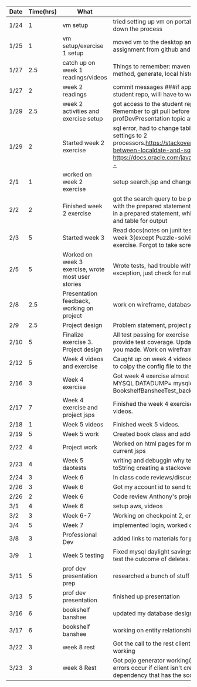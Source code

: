 |Date|Time(hrs)|What|How/Outcome|
|----|---------|----|-----------|
|1/24|1|vm setup|tried setting up vm on portable ssd, it was taking forever to load in so I shut down the process|
|1/25|1|vm setup/exercise 1 setup|moved vm to the desktop and it booted up right away, pulled down the first assignment from github and got it up and running|
|1/27|2.5|catch up on week 1 readings/videos|Things to remember: maven intellij stuff, install jdoc, refactor extract method, generate, local history|
|1/27|2|week 2 readings|commit messages ###if applied this commit will. Didn't have access to the student repo, willl have to work on those activities for next class|
|1/29|2.5|week 2 activities and exercise setup|got access to the student repository, did activities, and setup indie project. Remember to git pull before pushing to any student repo. #todo figure out profDevPresentation topic and sign up for timeslot|
|1/29|2|Started week 2 exercise|sql error, had to change table name from user to users. Vm crash, changed settings to 2 processors.https://stackoverflow.com/questions/29750861/convert-between-localdate-and-sql-date  https://docs.oracle.com/javase/8/docs/api/java/time/LocalDate.html#now--|
|2/1|1|worked on week 2 exercise|setup search.jsp and changed teh servlet to forward to it|
|2/2|2|Finished week 2 exercise|got the search query to be passed to call into the database, had trouble with the prepared statements formatting(you cannot put the column name in a prepared statement, which makes sense now), prettied up the form and table for output|
|2/3|5|Started week 3|Read docs(notes on junit tests in documents), and watched videos for week 3(except Puzzle-solving), worked through activities. Started exercise. Forgot to take screenshots of weeks 2 work|
|2/5|5|Worked on week 3 exercise, wrote most user stories|Wrote tests, had trouble with exception test, doesnt return a caught exception, just check for null/zero value|
|2/8|2.5|Presentation feedback, working on project|work on wireframe, database design, and revisit user stories|
|2/9|2.5|Project design|Problem statement, project plan.|
|2/10|5|Finalize exercise 3. Project design|All test passing for exercise 3, click on the run on the left side and it will provide test coverage. Update stuff more tonight since you for got the list you made. Work on wireframes.|
|2/12|5|Week 4 videos and exercise|Caught up on week 4 videos and started the week 4 exercise. Remember to colpy the config file to the test directory to get mysql test db to work.|
|2/16|3|Week 4 exercise|Got week 4 exercise almost done, need to get the rest of the tests working. MYSQL DATADUMP= mysqldump -u root -p BookshelfBansheeTest > BookshelfBansheeTest_backup.sql|
|2/17|7|Week 4 exercise and project jsps|Finished the week 4 exercise and worked on jsps. Watched some week 5 videos.|
|2/18|1|Week 5 videos|Finished week 5 videos.|
|2/19|5|Week 5 work|Created book class and added book table to database|
|2/22|4|Project work|Worked on html pages for my project, need to paste the hmtl into my current jsps|
|2/23|4|Week 5 daotests|writing and debuggin why tests weren't passing. Put user and book in toString creating a stackoverflow. Don't do that|
|2/24|3|Week 6|In class code reviews/discussions. Read a little on aws for the week|
|2/26|3|Week 6|Got my account id to send to Paula. Code reviewed Elspeth's project.|
|2/26|2|Week 6|Code review Anthony's project. Planning some methods for my project.|
|3/1|4|Week 6|setup aws, videos|
|3/2|3|Week 6-7|Working on checkpoint 2, erd and class diagrams|
|3/4|5|Week 7|implemented login, worked on professional development presentation|
|3/8|3|Professional Dev|added links to materials for presentation|
|3/9|1|Week 5 testing|Fixed mysql daylight savings error, updated my tests for the one to many to test the outcome of deletes.|
|3/11|5|prof dev presentation prep|researched a bunch of stuff for presentation planned out analyzer|
|3/13|5|prof dev presentation|finished up presentation|
|3/16|6|bookshelf banshee|updated my database design and entities for it|
|3/17|6|bookshelf banshee|working on entity relationships in my project and dao testing for my entities|
|3/22|3|week 8 rest|Got the call to the rest client working but could not get pojo generation working|
|3/23|3|week 8 Rest|Got pojo generator working(used older version) and got the tests running, errors occur if client isn't created in TEST class, have to add an additional dependency that has the scope of tests|
